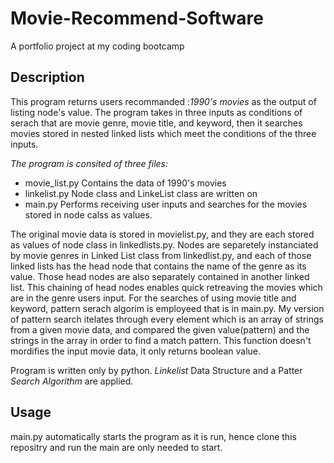 # Movie-Recommend-Software
A portfolio project at my coding bootcamp
## Description
This program returns users recommanded :*1990's movies* as the output of listing node's value. The program takes in three inputs as conditions of serach that are movie genre, movie title, and keyword, 
then it searches movies stored in nested linked lists which meet the conditions of the three inputs. 

*The program is consited of three files:*
- movie_list.py   Contains the data of 1990's movies
- linkelist.py    Node class and LinkeList class are written on
- main.py         Performs receiving user inputs and searches for the movies stored in node calss as values.

The original movie data is stored in movielist.py, and they are each stored as values of node class in linkedlists.py. Nodes are separetely instanciated by movie genres in Linked List class from 
linkedlist.py, and each of those linked lists has the head node that contains the name of the genre as its value. Those head nodes are also separately contained in another linked list. This 
chaining of head nodes enables quick retreaving the movies which are in the genre users input. For the searches of using movie title and keyword, pattern serach algorim is employeed that is in 
main.py. My version of pattern search itelates through every element which is an array of strings from a given movie data, and compared the given value(pattern) and the strings in the array in 
order to find a match pattern. This function doesn't mordifies the input movie data, it only returns boolean value. 

Program is written only by python. *Linkelist* Data Structure and a Patter *Search Algorithm* are applied.

## Usage
main.py automatically starts the program as it is run, hence clone this repositry and run the main are only needed to start.
